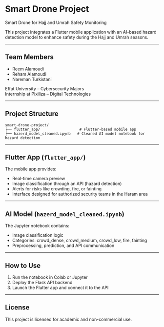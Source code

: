 
# Smart Drone Project

Smart Drone for Hajj and Umrah Safety Monitoring

This project integrates a Flutter mobile application with an AI-based hazard detection model to enhance safety during the Hajj and Umrah seasons.

---

## Team Members

- Reem Alamoudi
- Reham Alamoudi
- Nareman Turkistani

Effat University – Cybersecurity Majors  
Internship at Pixiliza – Digital Technologies

---

## Project Structure

```
smart-drone-project/
├── flutter_app/                  # Flutter-based mobile app
├── hazerd_model_cleaned.ipynb   # Cleaned AI model notebook for hazard detection
```

---

## Flutter App (`flutter_app/`)

The mobile app provides:
- Real-time camera preview
- Image classification through an API (hazard detection)
- Alerts for risks like crowding, fire, or fainting
- Interface designed for authorized security teams in the Haram area

---

## AI Model (`hazerd_model_cleaned.ipynb`)

The Jupyter notebook contains:
- Image classification logic
- Categories: crowd_dense, crowd_medium, crowd_low, fire, fainting
- Preprocessing, prediction, and API communication

---

## How to Use

1. Run the notebook in Colab or Jupyter
2. Deploy the Flask API backend
3. Launch the Flutter app and connect it to the API

---

## License

This project is licensed for academic and non-commercial use.
